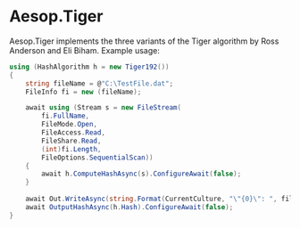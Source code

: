 # Aesop.Tiger
Aesop.Tiger implements the three variants of the Tiger algorithm by Ross Anderson and Eli Biham. Example usage:
```cs
using (HashAlgorithm h = new Tiger192())
{
    string fileName = @"C:\TestFile.dat";
    FileInfo fi = new (fileName);

    await using (Stream s = new FileStream(
        fi.FullName,
        FileMode.Open,
        FileAccess.Read,
        FileShare.Read,
        (int)fi.Length,
        FileOptions.SequentialScan))
    {
        await h.ComputeHashAsync(s).ConfigureAwait(false);
    }
    
    await Out.WriteAsync(string.Format(CurrentCulture, "\"{0}\": ", fileName)).ConfigureAwait(false);
    await OutputHashAsync(h.Hash).ConfigureAwait(false);
}
```   
